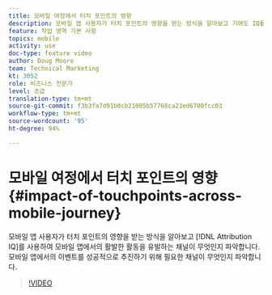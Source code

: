 ```yaml
---
title: 모바일 여정에서 터치 포인트의 영향
description: 모바일 앱 사용자가 터치 포인트의 영향을 받는 방식을 알아보고 기여도 IQ를 사용하여 모바일 앱에서의 활발한 활동을 유발하는 채널이 무엇인지 파악합니다. 모바일 앱에서의 이벤트를 성공적으로 추진하기 위해 필요한 채널이 무엇인지 파악합니다.
feature: 작업 영역 기본 사항
topics: mobile
activity: use
doc-type: feature video
author: Doug Moore
team: Technical Marketing
kt: 3052
role: 비즈니스 전문가
level: 초급
translation-type: tm+mt
source-git-commit: f3b3fa7d91b0cb21005b57768ca23ed6700fcc03
workflow-type: tm+mt
source-wordcount: '95'
ht-degree: 94%

---
```



# 모바일 여정에서 터치 포인트의 영향 {#impact-of-touchpoints-across-mobile-journey}

모바일 앱 사용자가 터치 포인트의 영향을 받는 방식을 알아보고 [!DNL Attribution IQ]를 사용하여 모바일 앱에서의 활발한 활동을 유발하는 채널이 무엇인지 파악합니다. 모바일 앱에서의 이벤트를 성공적으로 추진하기 위해 필요한 채널이 무엇인지 파악합니다.

>[!VIDEO](https://video.tv.adobe.com/v/27827/?quality=12)
